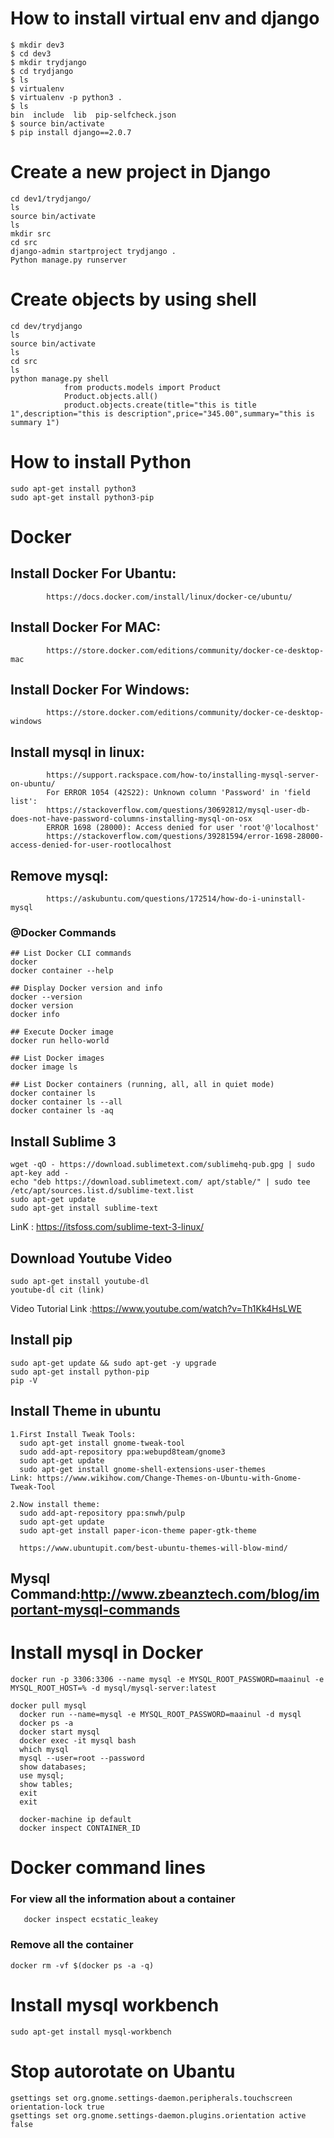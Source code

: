 # How to install virtual env and django
```
$ mkdir dev3
$ cd dev3
$ mkdir trydjango
$ cd trydjango
$ ls
$ virtualenv
$ virtualenv -p python3 .
$ ls
bin  include  lib  pip-selfcheck.json
$ source bin/activate
$ pip install django==2.0.7
```
# Create a new project in Django
```
cd dev1/trydjango/
ls
source bin/activate
ls
mkdir src
cd src
django-admin startproject trydjango .
Python manage.py runserver
```
# Create objects by using shell
```
cd dev/trydjango
ls
source bin/activate
ls
cd src 
ls
python manage.py shell
            from products.models import Product
            Product.objects.all()
            product.objects.create(title="this is title 1",description="this is description",price="345.00",summary="this is             summary 1")
```
# How to install Python
```
sudo apt-get install python3
sudo apt-get install python3-pip
```
# Docker 
## Install Docker For Ubantu: 
            https://docs.docker.com/install/linux/docker-ce/ubuntu/
## Install Docker For MAC: 
            https://store.docker.com/editions/community/docker-ce-desktop-mac
## Install Docker For Windows:
            https://store.docker.com/editions/community/docker-ce-desktop-windows
## Install mysql in linux:
            https://support.rackspace.com/how-to/installing-mysql-server-on-ubuntu/
            For ERROR 1054 (42S22): Unknown column 'Password' in 'field list':
            https://stackoverflow.com/questions/30692812/mysql-user-db-does-not-have-password-columns-installing-mysql-on-osx
            ERROR 1698 (28000): Access denied for user 'root'@'localhost'
            https://stackoverflow.com/questions/39281594/error-1698-28000-access-denied-for-user-rootlocalhost
## Remove mysql:
            https://askubuntu.com/questions/172514/how-do-i-uninstall-mysql
### @Docker Commands
```
## List Docker CLI commands
docker
docker container --help

## Display Docker version and info
docker --version
docker version
docker info

## Execute Docker image
docker run hello-world

## List Docker images
docker image ls

## List Docker containers (running, all, all in quiet mode)
docker container ls
docker container ls --all
docker container ls -aq
```
## Install Sublime 3
```
wget -qO - https://download.sublimetext.com/sublimehq-pub.gpg | sudo apt-key add -
echo "deb https://download.sublimetext.com/ apt/stable/" | sudo tee /etc/apt/sources.list.d/sublime-text.list
sudo apt-get update
sudo apt-get install sublime-text
```
LinK : https://itsfoss.com/sublime-text-3-linux/
## Download Youtube Video 
```
sudo apt-get install youtube-dl
youtube-dl cit (link)
```
Video Tutorial Link :https://www.youtube.com/watch?v=Th1Kk4HsLWE 
## Install pip
```
sudo apt-get update && sudo apt-get -y upgrade
sudo apt-get install python-pip
pip -V
```
## Install Theme in ubuntu
```
1.First Install Tweak Tools:
  sudo apt-get install gnome-tweak-tool
  sudo add-apt-repository ppa:webupd8team/gnome3
  sudo apt-get update
  sudo apt-get install gnome-shell-extensions-user-themes
Link: https://www.wikihow.com/Change-Themes-on-Ubuntu-with-Gnome-Tweak-Tool
  
2.Now install theme:
  sudo add-apt-repository ppa:snwh/pulp
  sudo apt-get update
  sudo apt-get install paper-icon-theme paper-gtk-theme
  
  https://www.ubuntupit.com/best-ubuntu-themes-will-blow-mind/  
```
## Mysql Command:http://www.zbeanztech.com/blog/important-mysql-commands
# Install mysql in Docker
```
docker run -p 3306:3306 --name mysql -e MYSQL_ROOT_PASSWORD=maainul -e MYSQL_ROOT_HOST=% -d mysql/mysql-server:latest

docker pull mysql
  docker run --name=mysql -e MYSQL_ROOT_PASSWORD=maainul -d mysql
  docker ps -a
  docker start mysql
  docker exec -it mysql bash
  which mysql
  mysql --user=root --password
  show databases;
  use mysql;
  show tables;
  exit
  exit
  
  docker-machine ip default
  docker inspect CONTAINER_ID
  ```
  # Docker command lines
  ### For view all the information about a container
 ```
    docker inspect ecstatic_leakey
 ```
 ### Remove all the container 
 ```
 docker rm -vf $(docker ps -a -q)
 ```
# Install mysql workbench
```
sudo apt-get install mysql-workbench
```
# Stop autorotate on Ubantu
```
gsettings set org.gnome.settings-daemon.peripherals.touchscreen orientation-lock true
gsettings set org.gnome.settings-daemon.plugins.orientation active false
```
